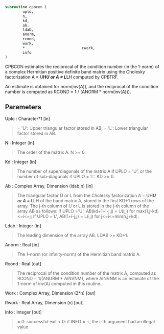 ```fortran
subroutine cpbcon (
		uplo,
		n,
		kd,
		ab,
		ldab,
		anorm,
		rcond,
		work,
		*                          rwork,
		info
)
```

 CPBCON estimates the reciprocal of the condition number (in the
 1-norm) of a complex Hermitian positive definite band matrix using
 the Cholesky factorization A = U**H*U or A = L*L**H computed by
 CPBTRF.

 An estimate is obtained for norm(inv(A)), and the reciprocal of the
 condition number is computed as RCOND = 1 / (ANORM * norm(inv(A))).

## Parameters
Uplo : Character*1 [in]
> = 'U':  Upper triangular factor stored in AB;
> = 'L':  Lower triangular factor stored in AB.

N : Integer [in]
> The order of the matrix A.  N >= 0.

Kd : Integer [in]
> The number of superdiagonals of the matrix A if UPLO = 'U',
> or the number of sub-diagonals if UPLO = 'L'.  KD >= 0.

Ab : Complex Array, Dimension (ldab,n) [in]
> The triangular factor U or L from the Cholesky factorization
> A = U**H*U or A = L*L**H of the band matrix A, stored in the
> first KD+1 rows of the array.  The j-th column of U or L is
> stored in the j-th column of the array AB as follows:
> if UPLO ='U', AB(kd+1+i-j,j) = U(i,j) for max(1,j-kd)<=i<=j;
> if UPLO ='L', AB(1+i-j,j)    = L(i,j) for j<=i<=min(n,j+kd).

Ldab : Integer [in]
> The leading dimension of the array AB.  LDAB >= KD+1.

Anorm : Real [in]
> The 1-norm (or infinity-norm) of the Hermitian band matrix A.

Rcond : Real [out]
> The reciprocal of the condition number of the matrix A,
> computed as RCOND = 1/(ANORM * AINVNM), where AINVNM is an
> estimate of the 1-norm of inv(A) computed in this routine.

Work : Complex Array, Dimension (2*n) [out]

Rwork : Real Array, Dimension (n) [out]

Info : Integer [out]
> = 0:  successful exit
> < 0:  if INFO = -i, the i-th argument had an illegal value


